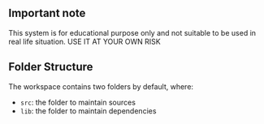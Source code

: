 ## Important note

This system is for educational purpose only and not suitable to be used in real life situation.
USE IT AT YOUR OWN RISK

## Folder Structure

The workspace contains two folders by default, where:

- `src`: the folder to maintain sources
- `lib`: the folder to maintain dependencies
